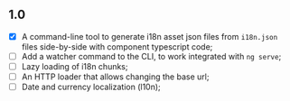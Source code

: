 ## 1.0

- [x] A command-line tool to generate i18n asset json files from `i18n.json` files side-by-side with component typescript code;
- [ ] Add a watcher command to the CLI, to work integrated with `ng serve`;
- [ ] Lazy loading of i18n chunks;
- [ ] An HTTP loader that allows changing the base url;
- [ ] Date and currency localization (l10n);
